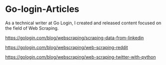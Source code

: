 # Go-login-Articles
As a technical writer at Go Login, I created and released content focused on the field of Web Scraping.



https://gologin.com/blog/webscraping/scraping-data-from-linkedin

https://gologin.com/blog/webscraping/web-scraping-reddit

https://gologin.com/blog/webscraping/web-scraping-twitter-with-python
